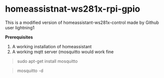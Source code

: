 # homeassistnat-ws281x-rpi-gpio
This is a modified version of homeassistant-ws281x-control made by Github user lightning1 

**Prerequisites**
1. A working installation of homeassistant
2. A working mqtt server (mosquitto would work fine
  > sudo apt-get install mosquitto
  
  > mosquitto -d

